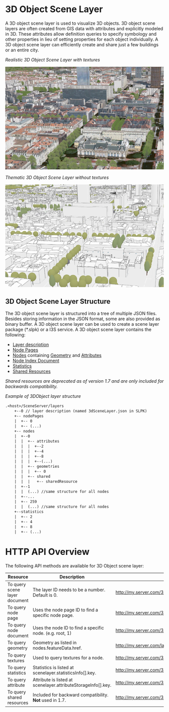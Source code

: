 # 3D Object Scene Layer

A 3D object scene layer is used to visualize 3D objects.  3D object scene layers are often created from GIS data with attributes and explicitly modeled in 3D.  These attributes allow definition queries to specify symbology and other properties in lieu of setting properties for each object individually.  A 3D object scene layer can efficiently create and share just a few buildings or an entire city.

*Realistic 3D Object Scene Layer with textures*

![Realistic 3D Object Scene Layer with textures](../img/LyonTextured.png)

*Thematic 3D Object Scene Layer without textures*

![Thematic 3D Object Scene Layer without textures](../img/LyonThematic.png)

## 3D Object Scene Layer Structure
The 3D object scene layer is structured into a tree of multiple JSON files. Besides storing information in the JSON format, some are also provided as binary buffer. A 3D object scene layer can be used to create a scene layer package (*.slpk) or a I3S service. A 3D object scene layer contains the following:

- [Layer description](3DSceneLayer.cmn.md)
- [Node Pages](nodePages.cmn.md)
- [Nodes](nodes.cmn.md) containing [Geometry](geometry.cmn.md) and [Attributes](attributeStorageInfo.cmn.md)
- [Node Index Document](3DNodeIndexDocument.cmn.md)
- [Statistics](statsInfo.cmn.md)
- [Shared Resources](sharedResource.cmn.md)
  

*Shared resources are deprecated as of version 1.7 and are only included for backwards compatibility.*

*Example of 3DObject layer structure*

```
.<host>/SceneServer/layers
	+--0 // layer description (named 3dSceneLayer.json in SLPK)
	+-- nodePages
	|  +-- 0
	|  +-- (...)
	+-- nodes
	|  +--0
	|  |  +-- attributes
	|  |  |  +--2
	|  |  |  +--4
	|  |  |  +--8
	|  |  |  +--(...)
	|  |  +-- geometries
	|  |  |  +-- 0
	|  |  +-- shared
	|  |  |   +-- sharedResource
	|  +--1
	|  |  (...) //same structure for all nodes
	|  +--...
	|  +-- 259
	|  |  (...) //same structure for all nodes
	+--statistics
	|  +-- 2
	|  +-- 4
	|  +-- 8
	|  +-- (...)
```
# HTTP API Overview

The following API methods are available for 3D Object scene layer:

|Resource|Description|URL example
|------|-------|-----------------|
|To query scene layer document | The layer ID needs to be a number. Default is 0. |http://my.server.com/3DObjectSceneLayer/SceneServer/0|
|To query node page | Uses the node page ID to find a specific node page. |http://my.server.com/3DObjectSceneLayer/SceneServer/layers/0/nodepages/0|
|To query  node  document|Uses the node ID to find a specific node. (e.g. root, 1) |http://my.server.com/3DObjectSceneLayer/SceneServer/layers/0/nodes/root|
|To query  geometry |Geometry as listed in nodes.featureData.href. |http://my.server.com/layers/3DObjectSceneLayer/0/nodes/root/geometries/0 |
|To query textures |Used to query textures for a node. |http://my.server.com/3DObjectSceneLayer/SceneServer/layers/0/nodes/1-0/textures/1_0|
|To query statistics |Statistics is listed at  scenelayer.statisticsInfo[].key. |http://my.server.com/3DObjectSceneLayer/SceneServer/layers/0/statistics/f_1/0 |
|To query attribute |Attribute is listed at  scenelayer.attributeStorageInfo[].key. |http://my.server.com/3DObjectSceneLayer/SceneServer/layers/0/nodes/root/attributes/f_1/0 |
|To query shared resources |Included for backward compatibility. **Not** used in 1.7. |http://my.server.com/3DObjectSceneLayer/SceneServer/layers/0/shared|


